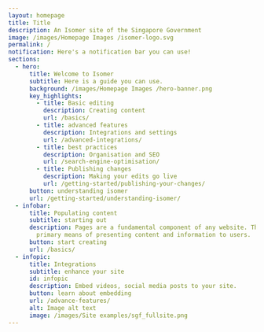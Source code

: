 ```yaml
---
layout: homepage
title: Title
description: An Isomer site of the Singapore Government
image: /images/Homepage Images /isomer-logo.svg
permalink: /
notification: Here's a notification bar you can use!
sections:
  - hero:
      title: Welcome to Isomer
      subtitle: Here is a guide you can use.
      background: /images/Homepage Images /hero-banner.png
      key_highlights:
        - title: Basic editing
          description: Creating content
          url: /basics/
        - title: advanced features
          description: Integrations and settings
          url: /advanced-integrations/
        - title: best practices
          description: Organisation and SEO
          url: /search-engine-optimisation/
        - title: Publishing changes
          description: Making your edits go live
          url: /getting-started/publishing-your-changes/
      button: understanding isomer
      url: /getting-started/understanding-isomer/
  - infobar:
      title: Populating content
      subtitle: starting out
      description: Pages are a fundamental component of any website. They serve as the
        primary means of presenting content and information to users.
      button: start creating
      url: /basics/
  - infopic:
      title: Integrations
      subtitle: enhance your site
      id: infopic
      description: Embed videos, social media posts to your site.
      button: learn about embedding
      url: /advance-features/
      alt: Image alt text
      image: /images/Site examples/sgf_fullsite.png
---
```

